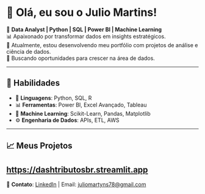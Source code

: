 # 👋 Olá, eu sou o Julio Martins!

🎯 **Data Analyst | Python | SQL | Power BI | Machine Learning**  
📊 Apaixonado por transformar dados em insights estratégicos.   
🚀 Atualmente, estou desenvolvendo meu portfólio com projetos de análise e ciência de dados.  
🎯 Buscando oportunidades para crescer na área de dados.  

---

## 📌 **Habilidades**
- 🔹 **Linguagens**: Python, SQL, R
- 📊 **Ferramentas**: Power BI, Excel Avançado, Tableau
- 🤖 **Machine Learning**: Scikit-Learn, Pandas, Matplotlib
- ⚙ **Engenharia de Dados**: APIs, ETL, AWS

---

## 📈 **Meus Projetos**

https://dashtributosbr.streamlit.app
---

📩 **Contato**: [LinkedIn](https://www.linkedin.com/in/julio-martins-a1a858215) | Email: juliomartyns78@gmail.com
